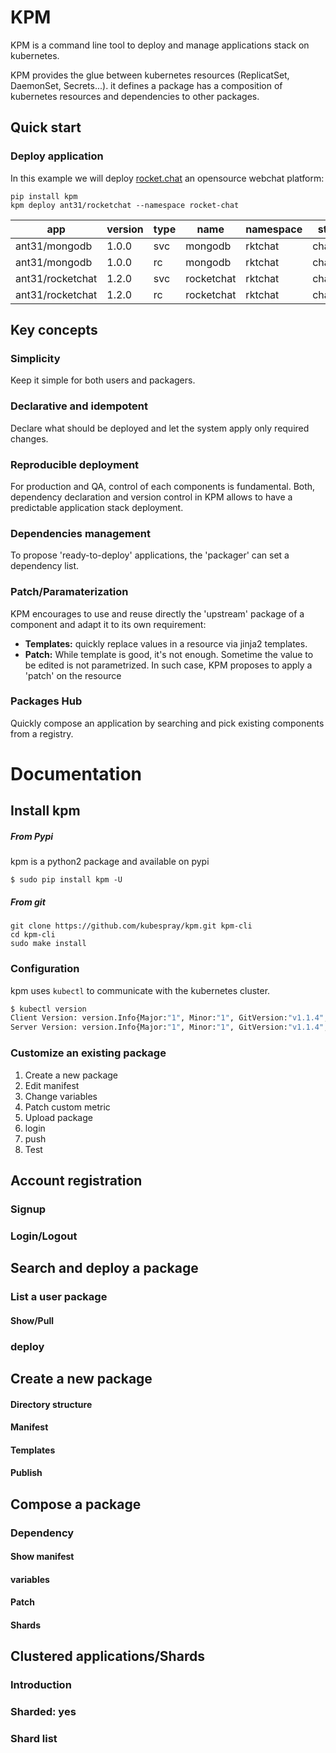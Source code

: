 # KPM

KPM is a command line tool to deploy and manage applications stack on kubernetes.

KPM provides the glue between kubernetes resources (ReplicatSet, DaemonSet, Secrets...). it defines a package has a composition of kubernetes resources and dependencies to other packages.
 
## Quick start

### Deploy application

In this example we will deploy [rocket.chat](https://github.com/RocketChat/Rocket.Chat) an opensource webchat platform: 

```
pip install kpm
kpm deploy ant31/rocketchat --namespace rocket-chat
```

 app       | version  |  type  | name | namespace | status |
-----------|----------|--------|------|-----------|--------|
ant31/mongodb     | 1.0.0 | svc| mongodb |    rktchat |     changed|
ant31/mongodb     | 1.0.0 | rc | mongodb  |   rktchat  |    changed|
ant31/rocketchat  | 1.2.0 | svc| rocketchat | rktchat  |    changed|
ant31/rocketchat  | 1.2.0 | rc | rocketchat |  rktchat |    changed|


## Key concepts 

### Simplicity

Keep it simple for both users and packagers.

### Declarative and idempotent 

Declare what should be deployed and let the system apply only required changes.

### Reproducible deployment 

For production and QA, control of each components is fundamental. 
Both, dependency declaration and version control in KPM allows to have a predictable application stack deployment.

### Dependencies management

To propose 'ready-to-deploy' applications, the 'packager' can set a dependency list. 

### Patch/Paramaterization

KPM encourages to use and reuse directly the 'upstream' package of a component and adapt it to its own requirement: 
- <b>Templates:</b> quickly replace values in a resource via jinja2 templates. 
- <b>Patch:</b>  While template is good, it's not enough. Sometime the value to be edited is not parametrized. In such case, KPM proposes to apply a 'patch' on the resource 

### Packages Hub
Quickly compose an application by searching and pick existing components from a registry.


# Documentation

## Install kpm

##### From Pypi

kpm is a python2 package and available on pypi
```
$ sudo pip install kpm -U
````

##### From git

```
git clone https://github.com/kubespray/kpm.git kpm-cli
cd kpm-cli
sudo make install
```

### Configuration

kpm uses `kubectl` to communicate with the kubernetes cluster. 

```bash
$ kubectl version
Client Version: version.Info{Major:"1", Minor:"1", GitVersion:"v1.1.4", GitCommit:"a5949fea3a91d6a50f40a5684e05879080a4c61d", GitTreeState:"clean"}
Server Version: version.Info{Major:"1", Minor:"1", GitVersion:"v1.1.4", GitCommit:"a5949fea3a91d6a50f40a5684e05879080a4c61d", GitTreeState:"clean"}

```

### Customize an existing package 
 1. Create a new package
 2. Edit manifest
 3. Change variables
 4. Patch custom metric
 5. Upload package 
 6.  login
 7.  push
 8. Test

## Account registration
### Signup
### Login/Logout

## Search and deploy a package
### List a user package
#### Show/Pull
### deploy

## Create a new package
#### Directory structure
#### Manifest
#### Templates
#### Publish

## Compose a package
### Dependency
#### Show manifest 
#### variables
#### Patch
#### Shards

## Clustered applications/Shards    
### Introduction
### Sharded: yes
### Shard list

